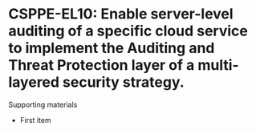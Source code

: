 # CSPPE-EL10:  	Enable server-level auditing of a specific cloud service to implement the Auditing and Threat Protection layer of a multi-layered security strategy.	 

Supporting materials

* First item
